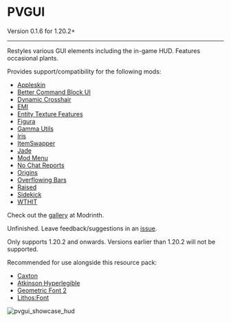 # PVGUI

Version 0.1.6 for 1.20.2+

---

Restyles various GUI elements including the in-game HUD. Features occasional plants.

Provides support/compatibility for the following mods:
- [Appleskin](https://modrinth.com/mod/appleskin)
- [Better Command Block UI](https://modrinth.com/mod/bettercommandblockui)
- [Dynamic Crosshair](https://modrinth.com/mod/dynamiccrosshair)
- [EMI](https://modrinth.com/mod/emi)
- [Entity Texture Features](https://modrinth.com/mod/entitytexturefeatures)
- [Figura](https://modrinth.com/mod/figura)
- [Gamma Utils](https://modrinth.com/mod/gamma-utils)
- [Iris](https://modrinth.com/mod/iris)
- [ItemSwapper](https://modrinth.com/plugin/itemswapper)
- [Jade](https://modrinth.com/mod/jade)
- [Mod Menu](https://modrinth.com/mod/modmenu)
- [No Chat Reports](https://modrinth.com/mod/no-chat-reports)
- [Origins](https://modrinth.com/mod/origins)
- [Overflowing Bars](https://modrinth.com/mod/overflowing-bars)
- [Raised](https://modrinth.com/mod/raised)
- [Sidekick](https://modrinth.com/plugin/sidekick)
- [WTHIT](https://modrinth.com/mod/wthit)

Check out the [gallery](https://modrinth.com/resourcepack/pvgui/gallery) at Modrinth.

Unfinished. Leave feedback/suggestions in an [issue](https://github.com/PencilVoid/PVGUI/issues).

Only supports 1.20.2 and onwards. Versions earlier than 1.20.2 will not be supported.

Recommended for use alongside this resource pack:
- [Caxton](https://modrinth.com/mod/caxton)
- [Atkinson Hyperlegible](https://modrinth.com/resourcepack/atkinson-hyperlegible)
- [Geometric Font 2](https://modrinth.com/resourcepack/geometric-font-2)
- [Lithos:Font](https://modrinth.com/resourcepack/lithosfont)

![pvgui_showcase_hud](https://github.com/user-attachments/assets/28cf4f3e-0275-4eac-857d-fd3232a6a5bb)
